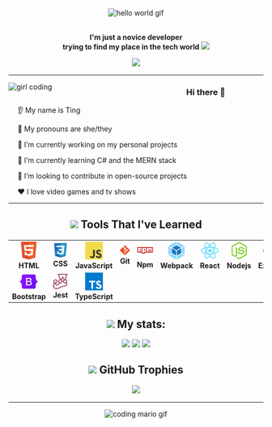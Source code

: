 <div id="header" align="center">
  <img src="https://media.giphy.com/media/UIBrKYkVkGjpDxg07X/giphy.gif" width="600" align="center" alt="hello world gif" />
  <p><br><strong>I'm just a novice developer</strong><br><strong>trying to find my place in the tech world</strong> <img src="https://media.giphy.com/media/djLOAhhZQF75k29FWR/giphy.gif" width="24"/></p>
 <div id="badges">
    <a href="https://www.linkedin.com/in/ethel-prado1998/">
      <img src="https://img.shields.io/badge/LinkedIn-blue?logo=linkedin&logoColor=white&style=for-the-badge"/>
    </a>
    <!--
    <a href="https://leetcode.com/sumtinggmr/">
      <img src="https://img.shields.io/badge/LeetCode-black?logo=leetcode&logoColor=orange&style=for-the-badge" />
    </a>
    -->
  </div> 
</div>

---

<img align="left" alt="girl coding" width="335" src="https://media.giphy.com/media/hpXdHPfFI5wTABdDx9/giphy.gif">
<div>

<h3>&emsp;Hi there 👋</h3>

&emsp; 👂 My name is Ting

&emsp; 👩 My pronouns are she/they

&emsp; 🔭 I’m currently working on my personal projects

&emsp; 🌱 I’m currently learning C# and the MERN stack

&emsp; 🤝 I’m looking to contribute in open-source projects

&emsp; ❤️ I love video games and tv shows

</div>

---

<h2 align="center"><img src="https://media.giphy.com/media/DVzgDqMj7B6KxFWTlL/giphy.gif" width="36" /> Tools That I've Learned </h2>
<table align="center">
  <tr>
  <td align="center">
  <img src="https://github.com/devicons/devicon/blob/master/icons/html5/html5-original.svg" width="36" /> <br>
  <strong>HTML</strong>
  </td>
  <td align="center">
  <img src="https://github.com/devicons/devicon/blob/master/icons/css3/css3-original.svg" width="36" /> <br>
  <strong>CSS</strong>
  </td>
  <td align="center">
  <img src="https://github.com/devicons/devicon/blob/master/icons/javascript/javascript-original.svg" width="36" /> <br>
  <strong>JavaScript</strong>
  </td>
  <td align="center">
  <img src="https://github.com/devicons/devicon/blob/master/icons/git/git-original.svg" width="36" /> <br>
  <strong>Git</strong>
  </td>
   <td align="center">
  <img src="https://github.com/devicons/devicon/blob/master/icons/npm/npm-original-wordmark.svg" width="36" /> <br>
  <strong>Npm</strong>
  </td>
   <td align="center">
  <img src="https://github.com/devicons/devicon/blob/master/icons/webpack/webpack-original.svg" width="36" /> <br>
  <strong>Webpack</strong>
  </td>
  <td align="center">
  <img src="https://github.com/devicons/devicon/blob/master/icons/react/react-original.svg" width="36" /> <br>
  <strong>React</strong>
  </td>
  <td align="center">
  <img src="https://github.com/devicons/devicon/blob/master/icons/nodejs/nodejs-original.svg" width="36" /> <br>
  <strong>Nodejs</strong>
  </td>
  <td align="center">
  <img src="https://github.com/devicons/devicon/blob/master/icons/express/express-original.svg" width="36" /> <br>
  <strong>Express</strong>
  </td>
   <td align="center">
  <img src="https://github.com/devicons/devicon/blob/master/icons/mongodb/mongodb-original.svg" width="36" /> <br>
  <strong>MongoDB</strong>
  </td>
  </tr>
  <tr>
   <td align="center">
  <img src="https://github.com/devicons/devicon/blob/master/icons/bootstrap/bootstrap-original.svg" width="36" /> <br>
  <strong>Bootstrap</strong>
  </td>
  <td align="center">
  <img src="https://github.com/devicons/devicon/blob/master/icons/jest/jest-plain.svg" width="36" /> <br>
  <strong>Jest</strong>
  <td align="center">
  <img src="https://github.com/devicons/devicon/blob/master/icons/typescript/typescript-original.svg" width="36" /> <br>
  <strong>TypeScript</strong>
  </td>
  </td>
  </tr>
</table>

<h2 align="center"><img src="https://media.giphy.com/media/TqNNQs4dHChEWUUWT2/giphy.gif" width="30" /> My stats:</h2>

<div align="center">
<img src="https://github-readme-stats.vercel.app/api?username=ting-prado&theme=radical&hide_border=true&include_all_commits=false&count_private=false" />
<img src="https://github-readme-streak-stats.herokuapp.com/?user=ting-prado&theme=radical&hide_border=true" />
<img src="https://github-readme-stats.vercel.app/api/top-langs/?username=ting-prado&theme=radical&hide_border=true&include_all_commits=false&count_private=false&layout=compact" />
</div>
<h2 align="center"><img src="https://media.giphy.com/media/BDiAZ0eA8oGn22AeAd/giphy.gif" width="48" /> GitHub Trophies</h2>
<div align="center"><img src="https://github-profile-trophy.vercel.app/?username=ting-prado&theme=radical&no-frame=true&no-bg=false&margin-w=8" /> </div>

---

<div align="center"><img src="https://mir-s3-cdn-cf.behance.net/project_modules/max_1200/22b22287602523.5dbd29081561d.gif" width="600" alt="coding mario gif" /></div>

